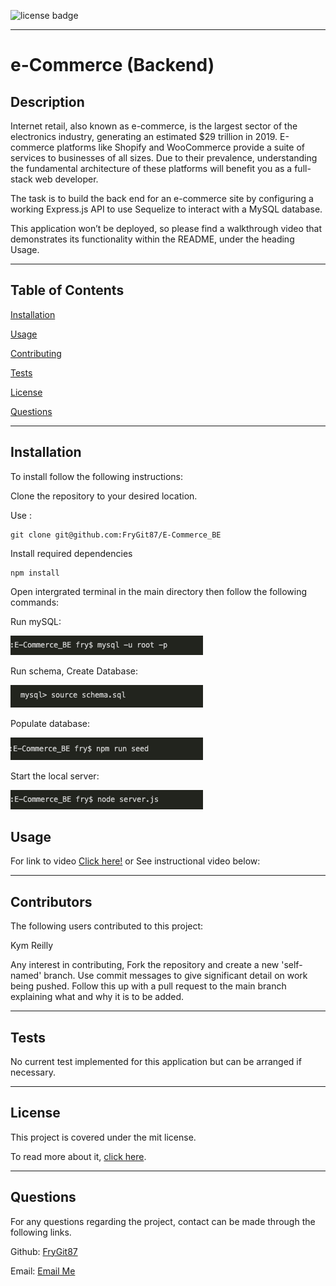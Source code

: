 ![license badge](https://img.shields.io/static/v1?label=license&message=mit&color=Green)

---

# e-Commerce (Backend)

## Description

Internet retail, also known as e-commerce, is the largest sector of the electronics industry, generating an estimated $29 trillion in 2019. E-commerce platforms like Shopify and WooCommerce provide a suite of services to businesses of all sizes. Due to their prevalence, understanding the fundamental architecture of these platforms will benefit you as a full-stack web developer.

The task is to build the back end for an e-commerce site by configuring a working Express.js API to use Sequelize to interact with a MySQL database.

This application won’t be deployed, so please find a walkthrough video that demonstrates its functionality within the README, under the heading Usage.

---

## Table of Contents

[Installation](https://github.com/FryGit87/E-Commerce_BE#installation)

[Usage](https://github.com/FryGit87/E-Commerce_BE#usage)

[Contributing](https://github.com/FryGit87/E-Commerce_BE#contributors)

[Tests](https://github.com/FryGit87/E-Commerce_BE#tests)

[License](https://github.com/FryGit87/E-Commerce_BE#license)

[Questions](https://github.com/FryGit87/E-Commerce_BE#questions)

---

## Installation

To install follow the following instructions:

Clone the repository to your desired location.

Use :

```
git clone git@github.com:FryGit87/E-Commerce_BE
```

Install required dependencies

```
npm install
```

Open intergrated terminal in the main directory then follow the following commands:

Run mySQL:

![mySQL](./media/mysql.png)

Run schema, Create Database:

![schema](./media/schema.png)

Populate database:

![seed](./media/seed.png)

Start the local server:

![server](./media/server.png)

## Usage

For link to video [Click here!](https://drive.google.com/file/d/1xbLFSyQrbEgBHYwUSR29_JS5zpAUyOE8/view?usp=sharing)
or
See instructional video below:

---

## Contributors

The following users contributed to this project:

Kym Reilly

Any interest in contributing, Fork the repository and create a new 'self-named' branch. Use commit messages to give significant detail on work being pushed. Follow this up with a pull request to the main branch explaining what and why it is to be added.

---

## Tests

No current test implemented for this application but can be arranged if necessary.

---

## License

This project is covered under the mit license.

To read more about it, [click here](https://choosealicense.com/licenses/mit).

---

## Questions

For any questions regarding the project, contact can be made through the following links.

Github: [FryGit87](https://github.com/FryGit87)

Email: [Email Me](kymreilly.87@gmail.com)
